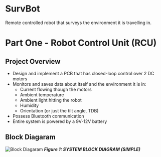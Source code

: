 # SurvBot
Remote controlled robot that surveys the environment it is travelling in.

# Part One - Robot Control Unit (RCU)
## Project Overview
- Design and implement a PCB that has closed-loop control over 2 DC motors
- Monitors and saves data about itself and the environment it is in:
  - Current flowing though the motors
  - Ambient temperature
  - Ambient light hitting the robot
  - Humidity
  - Orientation (or just the tilt angle, TDB)
- Possess Bluetooth communication
- Entire system is powered by a 9V-12V battery

## Block Diagaram
![Block Diagaram](https://github.com/GhanGhan/SurvBot/assets/17633599/19cccab5-bd07-4712-8cb4-4cb47a3bdbdd)
***Figure 1: SYSTEM BLOCK DIAGRAM (SIMPLE)***

